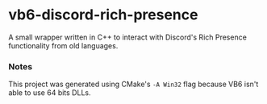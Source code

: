 # vb6-discord-rich-presence

A small wrapper written in C++ to interact with Discord's Rich Presence functionality from old languages.

### Notes

This project was generated using CMake's `-A Win32` flag because VB6 isn't able to use 64 bits DLLs.
